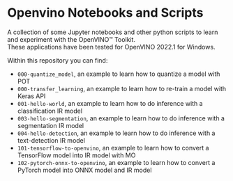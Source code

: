 # Openvino Notebooks and Scripts
A collection of some Jupyter notebooks and other python scripts to learn and experiment with the OpenVINO™ Toolkit.   
These applications have been tested for OpenVINO 2022.1 for Windows.   

Within this repository you can find:
+ `000-quantize_model`, an example to learn how to quantize a model with POT
+ `000-transfer_learning`, an example to learn how to re-train a model with Keras API
+ `001-hello-world`, an example to learn how to do inference with a classification IR model
+ `003-hello-segmentation`, an example to learn how to do inference with a segmentation IR model
+ `004-hello-detection`, an example to learn how to do inference with a text-detection IR model
+ `101-tensorflow-to-openvino`, an example to learn how to convert a TensorFlow model into IR model with MO
+ `102-pytorch-onnx-to-openvino`, an example to learn how to convert a PyTorch model into ONNX model and IR model
